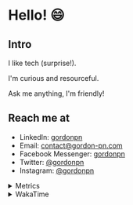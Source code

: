 # Hello! 😄

## Intro

I like tech (surprise!).

I'm curious and resourceful.

Ask me anything, I'm friendly!

## Reach me at

- LinkedIn: [gordonpn](https://www.linkedin.com/in/gordonpn/)
- Email: [contact@gordon-pn.com](mailto:contact@gordon-pn.com)
- Facebook Messenger: [gordonpn](https://www.messenger.com/t/Gordonpn)
- Twitter: [@gordonpn](https://twitter.com/Gordonpn)
- Instagram: [@gordonpn](https://www.instagram.com/gordonpn/)

<details>
  <summary>Metrics</summary>

  <img align="center" src="https://github.com/gordonpn/gordonpn/blob/master/github-metrics.svg" alt="GitHub Metrics">

</details>

<details>
  <summary>WakaTime</summary>

  <!--START_SECTION:waka-->
📊 **This Week I Spent My Time On** 

```text
💬 Programming Languages: 
Java                     16 hrs 20 mins      ██████████████████████░░░   87.22 % 
XML                      35 mins             █░░░░░░░░░░░░░░░░░░░░░░░░   03.18 % 
Makefile                 25 mins             █░░░░░░░░░░░░░░░░░░░░░░░░   02.28 % 
GitIgnore file           20 mins             ░░░░░░░░░░░░░░░░░░░░░░░░░   01.82 % 
Bash                     19 mins             ░░░░░░░░░░░░░░░░░░░░░░░░░   01.77 % 

🔥 Editors: 
Intellijidea             18 hrs 16 mins      ████████████████████████░   97.56 % 
VS Code                  27 mins             █░░░░░░░░░░░░░░░░░░░░░░░░   02.44 % 
```


 Last Updated on 01/04/2024 16:20:55 UTC
<!--END_SECTION:waka-->
</details>
